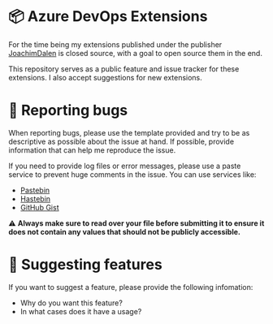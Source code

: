 # 📦 Azure DevOps Extensions

For the time being my extensions published under the publisher [JoachimDalen](https://marketplace.visualstudio.com/publishers/joachimdalen) is closed source, with a goal to open source them in the end. 

This repository serves as a public feature and issue tracker for these extensions. I also accept suggestions for new extensions.

# 🐞 Reporting bugs

When reporting bugs, please use the template provided and try to be as descriptive as possible about the issue at hand. If possible, provide information that can help me reproduce the issue.

If you need to provide log files or error messages, please use a paste service to prevent huge comments in the issue. You can use services like:

- [Pastebin](https://pastebin.com/)
- [Hastebin](https://hastebin.com/)
- [GitHub Gist](https://gist.github.com/)

⚠️ **Always make sure to read over your file before submitting it to ensure it does not contain any values that should not be publicly accessible.**


# 🎉 Suggesting features

If you want to suggest a feature, please provide the following infomation:

- Why do you want this feature?
- In what cases does it have a usage? 
